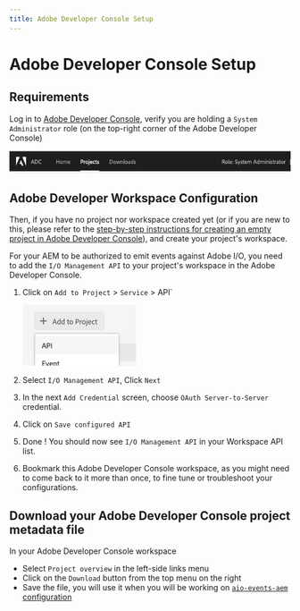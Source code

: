 ```yaml
---
title: Adobe Developer Console Setup
---
```


# Adobe Developer Console Setup

## Requirements

Log in to [Adobe Developer Console](https://developer.adobe.com/console/home),
verify you are holding a `System Administrator` role (on the top-right corner of the Adobe Developer Console)

!["System Administrator shown in the console"](../../../img/console_role_system_admin.png "System Administrator shown in the console")

## Adobe Developer Workspace Configuration

Then, if you have no project nor workspace created yet (or if you are new to this,
please refer to the [step-by-step instructions for creating an empty project in Adobe Developer Console](/developer-console/docs/guides/projects/projects-empty/)),
and create your project's workspace.

For your AEM to be authorized to emit events against Adobe I/O,
you need to add the `I/O Management API` to your project's workspace
in the Adobe Developer Console.

1. Click on `Add to Project` > `Service` > API`

   ![Add an API to Project](../../../img/add_api_to_project.png "Add an API to Project")

2. Select `I/O Management API`, Click `Next`
3. In the next `Add Credential` screen, choose `OAuth Server-to-Server` credential.
4. Click on `Save configured API`
5. Done ! You should now see `I/O Management API` in your Workspace API list.
6. Bookmark this Adobe Developer Console workspace, as you might need to come back to it more than once,
   to fine tune or troubleshoot your configurations.

## Download your Adobe Developer Console project metadata file

In your Adobe Developer Console workspace

* Select `Project overview` in the left-side links menu
* Click on the `Download` button from the top menu on the right
* Save the file, you will use it when you will be working on [`aio-events-aem` configuration](aem_workspace_setup.md)

